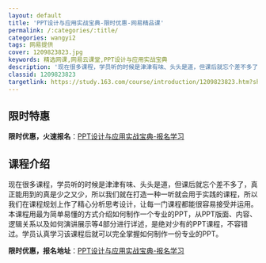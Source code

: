 ```yaml
---
layout: default
title: 'PPT设计与应用实战宝典-限时优惠-网易精品课'
permalink: /:categories/:title/
categories: wangyi2
tags: 网易提供
cover: 1209823823.jpg
keywords: 精选网课,网易云课堂,PPT设计与应用实战宝典
description: '现在很多课程，学员听的时候是津津有味、头头是道，但课后就忘个差不多了，真正能用到的真是少之又少，所以我们就在打造一种一听'
classid: 1209823823
targetlink: https://study.163.com/course/introduction/1209823823.htm?share=1&shareId=1025206652&utm_campaign=share&utm_medium=iphoneShare&utm_source=&utm_u=1025206652
---
```


## 限时特惠

**限时优惠，火速报名**：[PPT设计与应用实战宝典-报名学习](https://study.163.com/course/introduction/1209823823.htm?share=1&shareId=1025206652&utm_campaign=share&utm_medium=iphoneShare&utm_source=&utm_u=1025206652)

## 课程介绍

现在很多课程，学员听的时候是津津有味、头头是道，但课后就忘个差不多了，真正能用到的真是少之又少，所以我们就在打造一种一听就会用于实践的课程，所以我们在课程规划上作了精心分析思考设计，让每一门课程都能很容易接受并运用。本课程用最为简单易懂的方式介绍如何制作一个专业的PPT，从PPT版面、内容、逻辑关系以及如何演讲展示等4部分进行详述，是绝对少有的PPT课程，不容错过。学员认真学习该课程后就可以完全掌握如何制作一份专业的PPT。

**限时优惠，报名地址**：[PPT设计与应用实战宝典-报名学习](https://study.163.com/course/introduction/1209823823.htm?share=1&shareId=1025206652&utm_campaign=share&utm_medium=iphoneShare&utm_source=&utm_u=1025206652)

